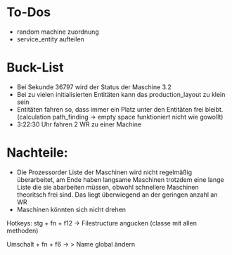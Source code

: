 # To-Dos

- random machine zuordnung
- service_entity aufteilen


# Buck-List

- Bei Sekunde 36797 wird der Status der Maschine 3.2 
- Bei zu vielen initialisierten Entitäten kann das production_layout zu klein sein
- Entitäten fahren so, dass immer ein Platz unter den Entitäten frei bleibt. (calculation path_finding -> empty space funktioniert nicht wie gowollt)
- 3:22:30 Uhr fahren 2 WR zu einer Machine

# Nachteile:
- Die Prozessorder Liste der Maschinen wird nicht regelmäßig überarbeitet, 
am Ende haben langsame Maschinen trotzdem eine lange Liste die sie abarbeiten müssen, obwohl schnellere Maschinen theoritsch frei sind. 
Das liegt überwiegend an der geringen anzahl an WR
- Maschinen könnten sich nicht drehen


Hotkeys:
stg + fn + f12 -> Filestructure angucken (classe mit allen methoden)

Umschalt + fn + f6 -> > Name global ändern